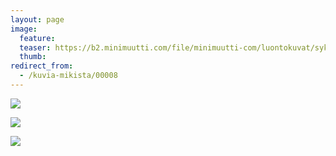 ```yaml
---
layout: page
image:
  feature:
  teaser: https://b2.minimuutti.com/file/minimuutti-com/luontokuvat/syksy/IMG_1167-245px.jpg
  thumb:
redirect_from:
  - /kuvia-mikista/00008
---
```


![](https://b2.minimuutti.com/file/minimuutti-com/luontokuvat/syksy/IMG_1170-800px.jpg)

![](https://b2.minimuutti.com/file/minimuutti-com/luontokuvat/syksy/IMG_1176-800px.jpg)

![](https://b2.minimuutti.com/file/minimuutti-com/luontokuvat/syksy/IMG_1167-800px.jpg)
